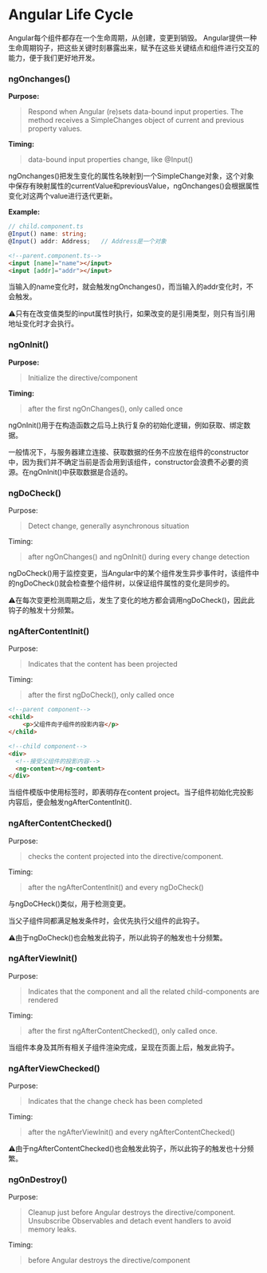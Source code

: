 # Angular Life Cycle

Angular每个组件都存在一个生命周期，从创建，变更到销毁。
Angular提供一种生命周期钩子，把这些关键时刻暴露出来，赋予在这些关键结点和组件进行交互的能力，便于我们更好地开发。

### ngOnchanges()

**Purpose:**

> Respond when Angular (re)sets data-bound input properties. The method receives a SimpleChanges object of current and previous property values.

**Timing:**

> data-bound input properties change, like @Input()

ngOnchanges()把发生变化的属性名映射到一个SimpleChange对象，这个对象中保存有映射属性的currentValue和previousValue，ngOnchanges()会根据属性变化对这两个value进行迭代更新。

**Example:**

```ts
// child.component.ts
@Input() name: string;
@Input() addr: Address;   // Address是一个对象
```

```html
<!--parent.component.ts-->
<input [name]="name"></input>
<input [addr]="addr"></input>
```

当输入的name变化时，就会触发ngOnchanges()，而当输入的addr变化时，不会触发。

 ⚠️只有在改变值类型的input属性时执行，如果改变的是引用类型，则只有当引用地址变化时才会执行。

### ngOnInit()

**Purpose:**

> Initialize the directive/component

**Timing:**

> after the first ngOnChanges(), only called once

ngOnInit()用于在构造函数之后马上执行复杂的初始化逻辑，例如获取、绑定数据。

一般情况下，与服务器建立连接、获取数据的任务不应放在组件的constructor中，因为我们并不确定当前是否会用到该组件，constructor会浪费不必要的资源。在ngOnInit()中获取数据是合适的。

### ngDoCheck()

Purpose:

> Detect change,  generally asynchronous situation

Timing:

> after ngOnChanges() and ngOnInit() during every change detection

ngDoCheck()用于监控变更，当Angular中的某个组件发生异步事件时，该组件中的ngDoCheck()就会检查整个组件树，以保证组件属性的变化是同步的。

⚠️在每次变更检测周期之后，发生了变化的地方都会调用ngDoCheck()，因此此钩子的触发十分频繁。

### ngAfterContentInit()

Purpose:

> Indicates that the content has been projected

Timing:

> after the first ngDoCheck(), only called once

```html
<!--parent component-->
<child>
    <p>父组件向子组件的投影内容</p>
</child>

<!--child component-->
<div>
  <!--接受父组件的投影内容-->
  <ng-content></ng-content>
</div>
```

当组件模版中使用<ng-content>标签时，即表明存在content project。当子组件初始化完投影内容后，便会触发ngAfterContentInit().

### ngAfterContentChecked()

Purpose:

> checks the content projected into the directive/component.

Timing:

> after the ngAfterContentInit() and every ngDoCheck()

与ngDoCHeck()类似，用于检测变更。

当父子组件同都满足触发条件时，会优先执行父组件的此钩子。

⚠️由于ngDoCheck()也会触发此钩子，所以此钩子的触发也十分频繁。

### ngAfterViewInit()

Purpose:

> Indicates that the component and all the related child-components are rendered

Timing:

> after the first ngAfterContentChecked(), only called once.

当组件本身及其所有相关子组件渲染完成，呈现在页面上后，触发此钩子。

### ngAfterViewChecked()

Purpose:

> Indicates that the change check has been completed

Timing:

> after the ngAfterViewInit() and every ngAfterContentChecked()

⚠️由于ngAfterContentChecked()也会触发此钩子，所以此钩子的触发也十分频繁。

### ngOnDestroy()

Purpose:

> Cleanup just before Angular destroys the directive/component. Unsubscribe Observables and detach event handlers to avoid memory leaks.

Timing:

> before Angular destroys the directive/component
